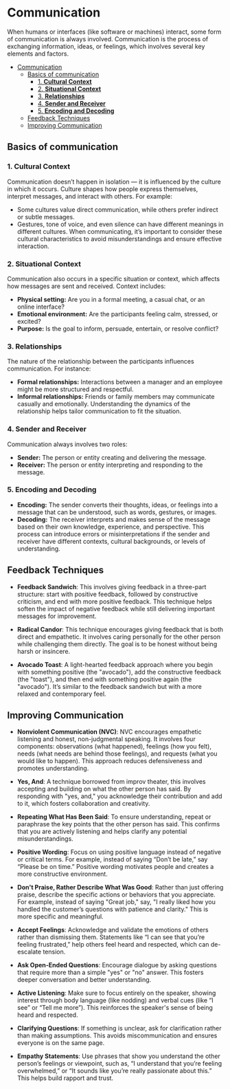 # Communication

When humans or interfaces (like software or machines) interact, some form of communication is always involved. Communication is the process of exchanging information, ideas, or feelings, which involves several key elements and factors.

- [Communication](#communication)
  - [Basics of communication](#basics-of-communication)
    - [1. **Cultural Context**](#1-cultural-context)
    - [2. **Situational Context**](#2-situational-context)
    - [3. **Relationships**](#3-relationships)
    - [4. **Sender and Receiver**](#4-sender-and-receiver)
    - [5. **Encoding and Decoding**](#5-encoding-and-decoding)
  - [Feedback Techniques](#feedback-techniques)
  - [Improving Communication](#improving-communication)


## Basics of communication

### 1. **Cultural Context**
Communication doesn’t happen in isolation — it is influenced by the culture in which it occurs. Culture shapes how people express themselves, interpret messages, and interact with others. For example:
- Some cultures value direct communication, while others prefer indirect or subtle messages.
- Gestures, tone of voice, and even silence can have different meanings in different cultures.
When communicating, it’s important to consider these cultural characteristics to avoid misunderstandings and ensure effective interaction.

### 2. **Situational Context**
Communication also occurs in a specific situation or context, which affects how messages are sent and received. Context includes:
- **Physical setting:** Are you in a formal meeting, a casual chat, or an online interface?
- **Emotional environment:** Are the participants feeling calm, stressed, or excited?
- **Purpose:** Is the goal to inform, persuade, entertain, or resolve conflict?

### 3. **Relationships**
The nature of the relationship between the participants influences communication. For instance:
- **Formal relationships:** Interactions between a manager and an employee might be more structured and respectful.
- **Informal relationships:** Friends or family members may communicate casually and emotionally.
Understanding the dynamics of the relationship helps tailor communication to fit the situation.

### 4. **Sender and Receiver**
Communication always involves two roles:
- **Sender:** The person or entity creating and delivering the message.
- **Receiver:** The person or entity interpreting and responding to the message.

### 5. **Encoding and Decoding**
- **Encoding:** The sender converts their thoughts, ideas, or feelings into a message that can be understood, such as words, gestures, or images.
- **Decoding:** The receiver interprets and makes sense of the message based on their own knowledge, experience, and perspective.
This process can introduce errors or misinterpretations if the sender and receiver have different contexts, cultural backgrounds, or levels of understanding.

## Feedback Techniques

- **Feedback Sandwich**: This involves giving feedback in a three-part structure: start with positive feedback, followed by constructive criticism, and end with more positive feedback. This technique helps soften the impact of negative feedback while still delivering important messages for improvement.
  
- **Radical Candor**: This technique encourages giving feedback that is both direct and empathetic. It involves caring personally for the other person while challenging them directly. The goal is to be honest without being harsh or insincere.
  
- **Avocado Toast**: A light-hearted feedback approach where you begin with something positive (the "avocado"), add the constructive feedback (the "toast"), and then end with something positive again (the "avocado"). It’s similar to the feedback sandwich but with a more relaxed and contemporary feel.

## Improving Communication

- **Nonviolent Communication (NVC)**: NVC encourages empathetic listening and honest, non-judgmental speaking. It involves four components: observations (what happened), feelings (how you felt), needs (what needs are behind those feelings), and requests (what you would like to happen). This approach reduces defensiveness and promotes understanding.

- **Yes, And**: A technique borrowed from improv theater, this involves accepting and building on what the other person has said. By responding with "yes, and," you acknowledge their contribution and add to it, which fosters collaboration and creativity.

- **Repeating What Has Been Said**: To ensure understanding, repeat or paraphrase the key points that the other person has said. This confirms that you are actively listening and helps clarify any potential misunderstandings.

- **Positive Wording**: Focus on using positive language instead of negative or critical terms. For example, instead of saying “Don’t be late,” say “Please be on time.” Positive wording motivates people and creates a more constructive environment.

- **Don't Praise, Rather Describe What Was Good**: Rather than just offering praise, describe the specific actions or behaviors that you appreciate. For example, instead of saying "Great job," say, "I really liked how you handled the customer’s questions with patience and clarity." This is more specific and meaningful.

- **Accept Feelings**: Acknowledge and validate the emotions of others rather than dismissing them. Statements like “I can see that you’re feeling frustrated,” help others feel heard and respected, which can de-escalate tension.

- **Ask Open-Ended Questions**: Encourage dialogue by asking questions that require more than a simple "yes" or "no" answer. This fosters deeper conversation and better understanding.

- **Active Listening**: Make sure to focus entirely on the speaker, showing interest through body language (like nodding) and verbal cues (like “I see” or “Tell me more”). This reinforces the speaker's sense of being heard and respected.

- **Clarifying Questions**: If something is unclear, ask for clarification rather than making assumptions. This avoids miscommunication and ensures everyone is on the same page.

- **Empathy Statements**: Use phrases that show you understand the other person’s feelings or viewpoint, such as, “I understand that you’re feeling overwhelmed,” or “It sounds like you’re really passionate about this.” This helps build rapport and trust.